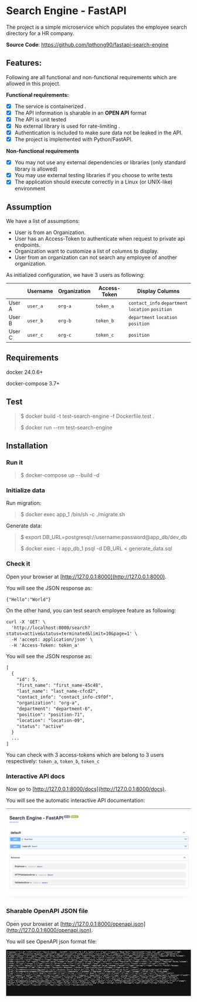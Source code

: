 # Search Engine - FastAPI
The project is a simple microservice which populates the employee search directory for a HR company.

**Source Code**: <a  href="https://github.com/lpthong90/fastapi-search-engine"  target="_blank">https://github.com/lpthong90/fastapi-search-engine</a>

## Features:

Following are all functional and non-functional requirements which are allowed in this project.

**Functional requirements:**

-  [x]  The service is containerized .
-  [x] The API information is sharable in an **OPEN API** format
-  [x] The API is unit tested
-  [x] No external library is used for rate-limiting .
-  [x] Authentication is included to make sure data not be leaked in the API.
-  [x] The project is implemented with Python/FastAPI.

**Non-functional requirements**

- [x] You may not use any external dependencies or libraries (only standard library is allowed)
- [x] You may use external testing libraries if you choose to write tests
- [x] The application should execute correctly in a Linux (or UNIX-like) environment

## Assumption

We have a list of assumptions:
- User is from an Organization.
- User has an Access-Token to authenticate when request to private api endpoints.
- Organization want to customize a list of columns to display.
- User from an organization can not search any employee of another organization.

As initialized configuration, we have 3 users as following:

|           |Username|Organization|Access-Token|Display Columns |
|-----------|--------|------------|------------|------------|
|User A     |`user_a`|`org-a`     |`token_a`   |`contact_info` `department` `location` `position`
|User B     |`user_b`|`org-b`     |`token_b`   |`department` `location` `position`
|User C     |`user_c`|`org-c`     |`token_c`   |`position`


## Requirements

docker 24.0.6+

docker-compose 3.7+

## Test

> $ docker build -t  test-search-engine -f Dockerfile.test .
>
> $ docker run --rm test-search-engine

## Installation

### Run it

> $ docker-compose up --build -d

### Initialize data

Run migration:
> $ docker exec app_1 /bin/sh -c ./migrate.sh

Generate data:
> $ export DB_URL=postgresql://username:password@app_db/dev_db
> 
> $ docker exec -i app_db_1 psql -d DB_URL < generate_data.sql

### Check it

Open your browser at  [http://127.0.0.1:8000](http://127.0.0.1:8000).

You will see the JSON response as:
```
{"Hello":"World"}
```

On the other hand, you can test search employee feature as following:
```
curl -X 'GET' \
  'http://localhost:8000/search?status=active&status=terminated&limit=10&page=1' \
  -H 'accept: application/json' \
  -H 'Access-Token: token_a'
``` 
You will see the JSON response as:
```
[
  {
    "id": 5,
    "first_name": "first_name-45c48",
    "last_name": "last_name-cfcd2",
    "contact_info": "contact_info-c9f0f",
    "organization": "org-a",
    "department": "department-6",
    "position": "position-71",
    "location": "location-09",
    "status": "active"
  }
  ...
]
```

You can check with 3 access-tokens which are belong to 3 users respectively: `token_a`, `token_b`, `token_c`


### Interactive API docs

Now go to  [](http://127.0.0.1:8000/docs)[http://127.0.0.1:8000/docs](http://127.0.0.1:8000/docs).

You will see the automatic interactive API documentation:

![Api Docs](https://github.com/lpthong90/fastapi-search-engine/blob/main/images/docs.png)

### Sharable OpenAPI JSON file

Open your browser at  [http://127.0.0.1:8000/openapi.json](http://127.0.0.1:8000/openapi.json).

You will see OpenAPI json format file:

![OpenAPI Json File](https://github.com/lpthong90/fastapi-search-engine/blob/eea59139290fee1971526354c94b7cff0d839374/images/openapi.png)

